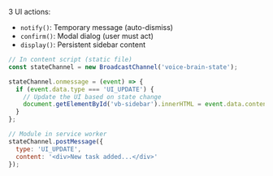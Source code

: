 3 UI actions:
- `notify()`: Temporary message (auto-dismiss)
- `confirm()`: Modal dialog (user must act)
- `display()`: Persistent sidebar content


``` javascript
// In content script (static file)
const stateChannel = new BroadcastChannel('voice-brain-state');

stateChannel.onmessage = (event) => {
  if (event.data.type === 'UI_UPDATE') {
    // Update the UI based on state change
    document.getElementById('vb-sidebar').innerHTML = event.data.content;
  }
};

// Module in service worker
stateChannel.postMessage({
  type: 'UI_UPDATE',
  content: '<div>New task added...</div>'
});
```